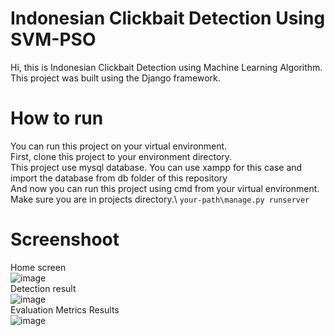 # Indonesian Clickbait Detection Using SVM-PSO
Hi, this is Indonesian Clickbait Detection using Machine Learning Algorithm.\
This project was built using the Django framework.
# How to run
You can run this project on your virtual environment.\
First, clone this project to your environment directory.\
This project use mysql database. You can use xampp for this case and import the database from db folder of this repository\
And now you can run this project using cmd from your virtual environment.\
Make sure you are in projects directory.\ 
`your-path\manage.py runserver`
# Screenshoot
Home screen\
![image](https://user-images.githubusercontent.com/60491935/110189595-2221f180-7e52-11eb-8e34-e77ce160816c.png)\
Detection result\
![image](https://user-images.githubusercontent.com/60491935/110189540-fd2d7e80-7e51-11eb-98f8-8a50ef2d9699.png)\
Evaluation Metrics Results\
![image](https://user-images.githubusercontent.com/60491935/110189629-41b91a00-7e52-11eb-80b5-c7f3895ac3db.png)

